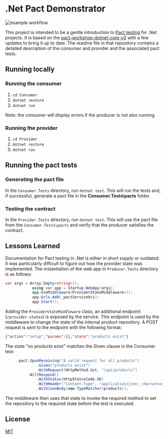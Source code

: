 
# .Net Pact Demonstrator

![example workflow](https://github.com/ilroberts/pact-net-workshop/actions/workflows/dotnet.yml/badge.svg?branch=main)

This project is intended to be a gentle introduction to [Pact testing](https://pact.io/) for .Net projects. It is based on the [pact-workshop-dotnet-core-v3](https://github.com/DiUS/pact-workshop-dotnet-core-v3) with a few updates to bring it up to date. The readme file in that repository contains a detailed description of the consumer and provider and the associated pact tests.

## Running locally

### Running the consumer

1. ```cd Consumer```
2. ```dotnet restore```
3. ```dotnet run``` 

Note: the consumer will display errors if the producer is not also running.

### Running the provider

1. ```cd Provider```
2. ```dotnet restore```
3. ```dotnet run```

## Running the pact tests

### Generating the pact file

In the ```Consumer.Tests``` directory, run ```dotnet test```. This will run the tests and, if successful, generate a pact file in the **Consumer.Tests\pacts** folder.

### Testing the contract
In the ```Provider.Tests``` directory, run ```dotnet test```. This will use the pact file from the ```Consumer.Tests\pacts``` and verify that the producer satisfies the contract.

## Lessons Learned

Documentation for Pact testing in .Net is either in short supply or outdated. It was particularly difficult to figure out how the provider state was implemented. The instantiation of the web app in ```Producer.Tests``` directory is as follows:

```csharp
var args = Array.Empty<string>();
            using var app = Startup.WebApp(args);
            app.UseMiddleware<ProviderStateMiddleware>();
            app.Urls.Add(_pactServiceUri);
            app.Start();
```            

Adding the ```ProviderStateMiddleware``` class, an additional endpoint (```/provider-states```) is exposed by the service. This endpoint is used by the middleware to change the state of the internal product repository. A POST request is sent to the endpoint with the following format:

```json
{"action":"setup","params":{},"state":"products exist"}
```

The state "no products exist" matches the Given clause in the Consumer test:

```csharp
      pact.UponReceiving("A valid request for all products")
              .Given("products exist")
              .WithRequest(HttpMethod.Get, "/api/products")
          .WillRespond()
              .WithStatus(HttpStatusCode.OK)
              .WithHeader("Content-Type", "application/json; charset=utf-8")
              .WithJsonBody(new TypeMatcher(products));
```

The middleware then uses that state to invoke the required method to set the repository to the required state before the test is executed.
## License

[MIT](https://choosealicense.com/licenses/mit/)


